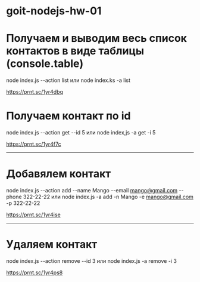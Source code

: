 # goit-nodejs-hw-01

# Получаем и выводим весь список контактов в виде таблицы (console.table)

node index.js --action list или
node index.ks -a list

https://prnt.sc/1yr4dbq

# Получаем контакт по id

node index.js --action get --id 5 или
node index,js -a get -i 5

https://prnt.sc/1yr4f7c

---

# Добавялем контакт

node index.js --action add --name Mango --email mango@gmail.com --phone 322-22-22 или
node index.js -a add -n Mango -e mango@gmail.com -p 322-22-22

https://prnt.sc/1yr4ise

---

# Удаляем контакт

node index.js --action remove --id 3 или
node index.js -a remove -i 3

https://prnt.sc/1yr4ps8
